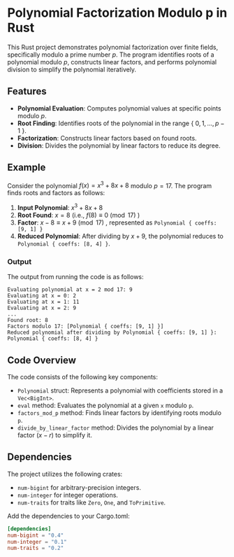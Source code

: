 # Polynomial Factorization Modulo p in Rust

This Rust project demonstrates polynomial factorization over finite fields, specifically modulo a prime number $p$. The program identifies roots of a polynomial modulo $p$, constructs linear factors, and performs polynomial division to simplify the polynomial iteratively.

## Features

- **Polynomial Evaluation**: Computes polynomial values at specific points modulo $p$.
- **Root Finding**: Identifies roots of the polynomial in the range { $0, 1, \dots, p-1$ }.
- **Factorization**: Constructs linear factors based on found roots.
- **Division**: Divides the polynomial by linear factors to reduce its degree.

## Example

Consider the polynomial $f(x) = x^3 + 8x + 8$ modulo $p = 17$. The program finds roots and factors as follows:

1. **Input Polynomial**: $x^3 + 8x + 8$
2. **Root Found**: $x = 8$ (i.e., $f(8) \equiv 0 \pmod{17}$ )
3. **Factor**: $x - 8 \equiv x + 9 \pmod{17}$ , represented as `Polynomial { coeffs: [9, 1] }`
4. **Reduced Polynomial**: After dividing by $x + 9$, the polynomial reduces to `Polynomial { coeffs: [8, 4] }`.

### Output

The output from running the code is as follows:
```shell
Evaluating polynomial at x = 2 mod 17: 9
Evaluating at x = 0: 2
Evaluating at x = 1: 11
Evaluating at x = 2: 9
...
Found root: 8
Factors modulo 17: [Polynomial { coeffs: [9, 1] }]
Reduced polynomial after dividing by Polynomial { coeffs: [9, 1] }: Polynomial { coeffs: [8, 4] }
```
## Code Overview
The code consists of the following key components:

- `Polynomial` struct: Represents a polynomial with coefficients stored in a `Vec<BigInt>`.
- `eval` method: Evaluates the polynomial at a given `x` modulo `p`.
- `factors_mod_p` method: Finds linear factors by identifying roots modulo `p`.
- `divide_by_linear_factor` method: Divides the polynomial by a linear factor $(x-r)$ to simplify it.
## Dependencies
The project utilizes the following crates:

- `num-bigint` for arbitrary-precision integers.
- `num-integer` for integer operations.
- `num-traits` for traits like `Zero`, `One`, and `ToPrimitive`.
  
Add the dependencies to your Cargo.toml:
```toml
[dependencies]
num-bigint = "0.4"
num-integer = "0.1"
num-traits = "0.2"
